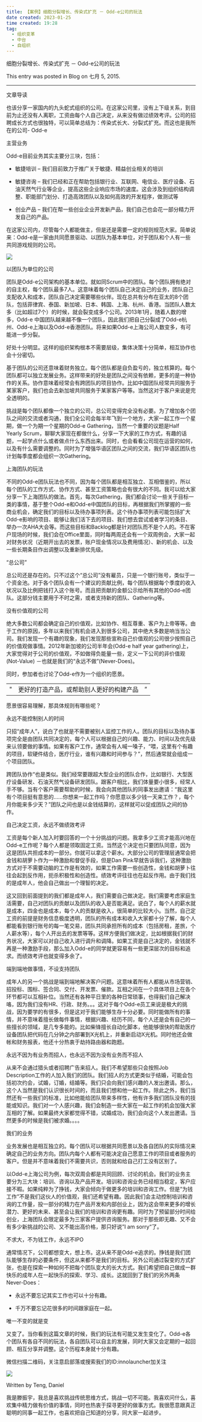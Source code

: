 ```yaml
---
title: 【案例】细胞分裂增长、传染式扩充 － Odd-e公司的玩法 
date created: 2023-01-25
time created: 19:28
tag: 
  - 组织变革 
  - 中台
  - 自组织
---
```


细胞分裂增长、传染式扩充 － Odd-e公司的玩法

This entry was posted in Blog on 七月 5, 2015.

---

文章导读

也该分享一家国内的九头蛇式组织的公司。在这家公司里，没有上下级关系，到目前为止还没有人离职，工资由每个人自己决定，从来没有做过绩效考评。公司的招聘成长方式也很独特，可以简单总结为：传染式长大、分裂式扩充。而这也是我所在的公司- Odd-e

主营业务

Odd-e目前业务其实主要分三块，包括：

- 敏捷培训 – 我们目前致力于推广关于敏捷、精益创业相关的培训

- 敏捷咨询 – 我们已经和正在帮助包括银行业、互联网、电信业、医疗设备、石油天然气行业等企业，提高这些企业响应市场的速度。这会涉及到组织结构调整、职能部门划分、打造高效团队以及如何高效的开发程序，做测试等

- 创业产品 – 我们在帮一些创业企业开发新产品，我们自己也会花一部分精力开发自己的产品。

在这家公司内，尽管每个人都能做主，但是还是需要一定的规则规范大家。简单说来：Odd-e是一家由共同愿景驱动、以团队为基本单位，对于团队和个人有一些共同游戏规则的公司。

![](DB3B17294029401188E0CEDB86B10A3C.png)

</en-media>

以团队为单位的公司

团队是Odd-e公司架构的基本单位。就如同Scrum中的团队。每个团队拥有绝对的自主权，每个团队最多7人。这意味着每个团队自己决定自己的业务，团队自己支配收入和成本，团队自己决定需要哪些伙伴。现在总共有分布在亚太的8个团队，包括菲律宾、泰国、新加坡、日本、韩国、上海、杭州、香港。当团队人数太多（比如超过7个）的时候，就会裂变成多个公司。2013年1月，随着人数的增多，Odd-e 中国团队越来越不像一个团队，因此我们把自己分裂成了Odd-e杭州、Odd-e上海以及Odd-e香港团队。将来如果Odd-e上海公司人数变多，有可能进一步分裂。

好处十分明显。这样的组织架构根本不需要层级，集体决策十分简单，相互协作也会十分密切。

基于团队的公司还意味着财务独立。每个团队都是自负盈亏的，独立核算的。每个团队都可以独立发展业务。这样带来的好处是团队之间没有依赖，更多的是一种协作的关系。协作意味着经常会有跨团队的项目协作。比如中国团队经常共同服务于某家客户，我们也会去新加坡共同服务于某家客户等等。当然这对于客户来说是完全透明的。

挑战是每个团队都像一个独立的公司，总公司变得完全没有必要。为了增加各个团队之间的交流或者沟通，我们全公司会每半年飞到一个地方，大家一起工作一个星期，做一个为期一个星期的Odd-e Gathering，当然一个重要的议题是Half Yearly Scrum，聊聊大家现在都做什么，分享一下大家的工作方式，有趣的话题，一起学点什么或者做点什么东西出来。同时，也会看看公司现在运营的如何，以及有什么需要调整的。同时为了增强华语区团队之间的交流，我们华语区团队也计划每季度都会组织一次Gathering。

上海团队的玩法

不同的Odd-e团队玩法也不同，因为每个团队都是相互独立、互相借鉴的，所以每个团队的工作方式、协作方式、甚至工资策略也会有很大的不同。我可以给大家分享一下上海团队的做法。首先，每次Gathering，我们都会讨论一些关于目标一类的事情，基于整个Odd-e和Odd-e中国团队的目标，再根据我们所掌握的一些商业机会，确定我们的目标以及待办事项列表。这个待办事项列表可能包括扩大Odd-e影响的项目、能够让我们活下去的项目、我们想去尝试或者学习的条目、举办一次AHA大会等。而这些目标和Backlog都是针对团队而不是个人的。不在客户现场的时候，我们会在Office里面，同时每两周还会有一个双周例会，大家一起对财务状况（近期开出去的发票，账户现金情况以及费用情况）、新的机会、以及一些长期条目作出调整以及重新排优先级。

“总公司”

总公司还是存在的。只不过这个“总公司”没有雇员，只是一个银行账号，类似于一个资金池。对于各个团队会有一个建议的贡献比例，每个团队根据每个季度的收入状况以及比例把钱打入这个账号。而且把贡献的金额公示给所有其他的Odd-e团队。这部分钱主要用于不时之需，或者支持新的团队、Gathering等。

没有价值观的公司

绝大多数公司都会确定自己的价值观，比如协作、相互尊重、客户为上帝等等。由于工作的原因，多年以来我们有机会进入到很多公司，其中绝大多数是响当当公司。我们发现一个有趣的现象，我们发现那些宣称自己价值观的公司很少按照自己的价值观做事情。2012年新加坡的公司半年会(Odd-e half year gathering)上，大家觉得对于公司的价值观，不如做得负能量一些，定义一下公司的非价值观(Not-Value) －也就是我们的“永远不做”(Never-Does)。

同时，参加者也讨论了Odd-e作为一个组织的愿景。

|   |   |   |
| - | - | - |
| &quot; | 更好的打造产品，或帮助别人更好的构建产品 | ” |


愿景很容易理解，那具体规则有哪些呢？

永远不能控制别人的时间

只招“成年人”，说白了也就是不需要被别人监控工作的人。团队的目标以及待办事项完全是由团队共同决定的，每个人可以根据自己的兴趣、能力、时间以及优先级来认领要做的事情。如果有客户工作，通常会有人喊一嗓子，“喂，这里有个有趣的项目，软硬件结合，医疗行业，谁有兴趣和时间参与？”，然后通常就会组成一个项目团队。

跨团队协作“也是类似。我们经常要跟超大型企业的团队合作，比如银行、大型医疗设备研发、石油天然气设备研发团队。跟客户相比，我们体量要小很多，经常人手不够。当有个客户需要帮助的时候，我会向其他团队的同事发出邀请：“我这里有个项目挺有意思的……你想来一起工作吗？你愿意以多少钱一天来工作？，每个月你能来多少天？”团队之间也是以金钱结算的，这样就可以促成团队之间的协作。

自己决定工资，永远不做绩效考评

工资是每个新人加入时要回答的一个十分挑战的问题。我拿多少工资才能高兴地在Odd-e工作呢？每个人都是领取固定工资。当然这个决定也只要团队同意，因为这是团队共担成本的一部分。你就可以拿这个薪水。大部分公司的管理层通常会把金钱和胡萝卜作为一种激励和督促手段，但是Dan Pink早就告诉我们，这种激励方式对于不需要动脑的工作是有效的，如果工作需要一些创造性，金钱和胡萝卜往往会起到反作用，扼杀积极性和创造性。绩效考评往往也在起反作用。由于我们找的是成年人，他会自己做出一个理智的决定。

这又回到前面提到的我们都是成年人，我们需要自己做决定。我们需要考虑家庭生活需要，自己对团队的贡献以及团队的收入是否能满足。说白了，每个人的薪水就是成本，四金也是成本，每个人的贡献是收入，很简单的比较大小。当然，自己定工资的前提是财务信息极度透明，团队的所有成本和收入大家都十分了解，每个人都能看到银行账号的每一笔交易，团队共同承担所有的成本（包括房租，差旅，个人薪水等），每个人开出去的发票等等。这样方便我们做决定，比如根据我们的财务状况，大家可以对自己收入进行调升和调降。如果工资是自己决定的，金钱就不再是一种激励手段，那么加入Odd-e的同学就更容易有一些更深层次的目标和追求。而绩效考评也就变得多余了。

端到端地做事情，不设支持团队

成年人的另一个挑战是端到端地解决客户问题。这意味着所有人都能从市场营销、招投标、围标、签合同、交付、开发票、催款。互相之间在一个具体项目上在各个环节都可以互相补位。当然还有各种平日里的各种日常琐事，也得我们自己解决咯，因为我们没有HR、行政、财务。。。这对于每个Odd-e员工来说是极大的挑战，因为要学的有很多，但是这对于我们能够生存十分必要。同时能做所有的事情，并不意味着擅长做每件事情，根据兴趣、经历不同，每个人还是会有自己的一些擅长的领域，是几专多能的。比如柴锋擅长自动化脚本，他能够很快的帮助医疗设备团队把代码在几分钟之内部署到X光机上，并重新启动X光机。同时他还会做帐和财务报表，他还十分热衷于劫持路由器和跑题。

永远不因为有业务而招人，也永远不因为没有业务而不招人

从来不会通过猎头或者招聘广告来招人。我们不希望那些只会按照Job Description工作的人加入我们的团队。我们招人的方式更类似于结婚，可能会包括初次约会，试婚，订婚，结婚等。我们只会向我们感兴趣的人发出邀请。那么，这个人当然是我们认识很长时间的，而且我们想和他一起工作。除此之外，我们当然还有一些我们的标准，比如他能给团队带来多样性，他有许多我们团队没有的技能或知识。我们对一个人感兴趣，我们会制造一些大家在一起工作的机会加强大家互相的了解。如果最终大家都觉得不错，试婚成功，我们会向这个人发出邀请。当然更多的时候是我们被求婚。。。。

我们的业务

业务发展也是相互独立的。每个团队可以根据共同愿景以及各自团队的实际情况来确定自己的业务方向。团队内每个人都有可能决定自己愿意工作的项目或者服务的客户。但是并不意味着我们不需要共识，否则就和给自己打工没有区别了。

以Odd-e上海公司为例，每次双周会都是共同回顾、讨论的机会。我们的业务主要分为三大块：培训、咨询以及产品开发。培训和咨询业务已经相当稳定，客户应接不暇。如果纯粹为了挣钱，大家会倾向于做更多的培训和咨询工作。但是“为钱工作”不是我们这伙人的价值观，我们还希望有趣。因此我们会主动控制培训和咨询的工作量，投一部分的精力在产品开发和内部创业上，因为这会带来更多的增长潜力、更好的未来、甚至会让我们的培训和咨询更有趣。同时为了预留部分时间给创业，上海团队会限定最多为三家客户提供咨询服务。那对于那些即无趣、又不会有多少新挑战的公司、又不能出高价格，那只好说”I am sorry“了。

不求大，不为钱工作，永远不IPO

通常情况下，公司都想变大，想上市。这从来不是Odd-e追求的。挣钱是我们团队能够生存的必要条件，但这从来都不是我们的目标。另外公司通过裂变的方式扩张，也是在探索一种如何不把每个团队变大的长大方式。我们希望把自己做成一群快乐的成年人在一起快乐的探索、学习、成长。这就回到了我们的另外两条Never-Does：

- 永远不要忘记其实工作也可以十分有趣。

- 千万不要忘记花很多的时间跟家庭在一起。

唯一不变的就是变

又变了。当你看到这篇文章的时候，我们的玩法有可能又发生变化了。Odd-e各个团队有各自不同的玩法，各自团队可以自主的发展，同时大家又会定期的一起回顾、相互分享并调整。这个历程本身就十分有趣。

微信扫描二维码，关注意启部落或搜索我们的ID:innolauncher加关注

![](334BFDD586764DA49120CF1A551A82B1.jpeg)

</en-media>

Written by Teng, Daniel

我是滕振宇，我总是喜欢挑战传统思维方式，挑战一切不可能。我喜欢问什么，喜欢集中精力做有价值的事情，同时也热衷于探寻更好的做事方式。我很愿意跟真正聪明的同事一起工作，也喜欢把自己知道的分享，同大家一起进步。


